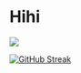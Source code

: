 # Hihi
<div id="badges">
  <a href="https://www.linkedin.com/in/anya-h-896788255/">
    <img src="https://img.shields.io/badge/LinkedIn-blue"/>
  </a>
</div>

[![GitHub Streak](https://github-readme-streak-stats.herokuapp.com?user=anya2041)](https://git.io/streak-stats)


